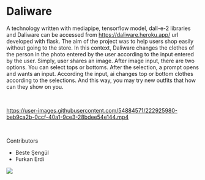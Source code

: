 # Daliware

A technology written with mediapipe, tensorflow model, dall-e-2 libraries and Daliware can be accessed from https://daliware.heroku.app/ url developed with flask. The aim of the project was to help users shop easily without going to the store. In this context, Daliware changes the clothes of the person in the photo entered by the user according to the input entered by the user. Simply, user shares an image. After image input, there are two options. You can select tops or bottoms. After the selection, a prompt opens and wants an input. According the input, ai changes top or bottom clothes according to the selections. And this way, you may try new outfits that how can they show on you.

<br>

https://user-images.githubusercontent.com/54884571/222925980-beb9ca2b-0ccf-40a1-9ce3-28bdee54e144.mp4

<br>

Contributors

- Beste Şengül
- Furkan Erdi

<a href = "https://github.com/orgs/Project-Daliware/people">
  <img src = "https://contrib.rocks/image?repo = GitHub_username/repository_name"/>
</a>
